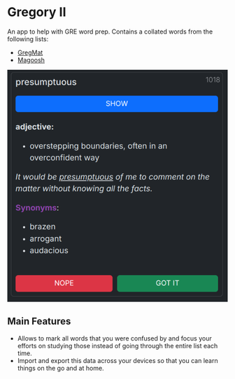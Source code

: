 # Gregory II

An app to help with GRE word prep. Contains a collated words from the following lists:

- [GregMat](https://www.gregmat.com/recommended-resources)
- [Magoosh](https://s3.amazonaws.com/magoosh.resources/magoosh-gre-1000-words_oct01.pdf)

![](./screenshots/word.png)

## Main Features

- Allows to mark all words that you were confused by and focus your efforts on studying those instead of going through the entire list each time.
- Import and export this data across your devices so that you can learn things on the go and at home.
